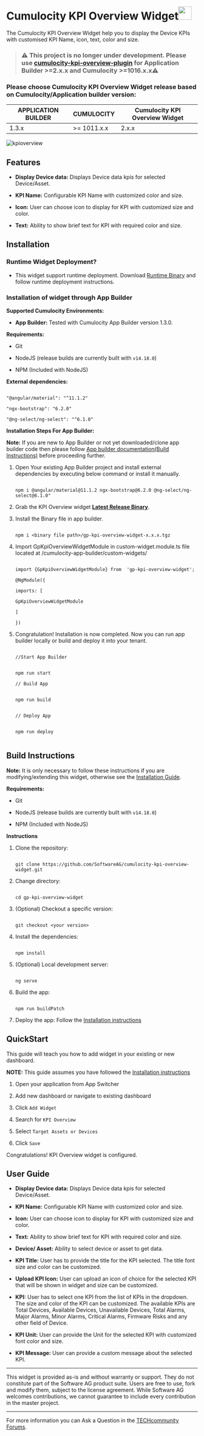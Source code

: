 
  # Cumulocity KPI Overview Widget[<img width="35" src="https://user-images.githubusercontent.com/67993842/97668428-f360cc80-1aa7-11eb-8801-da578bda4334.png"/>](https://github.com/SoftwareAG/cumulocity-kpi-overview-widget/releases/download/2.0.0/kpi-overview-runtime-widget-2.0.0.zip)
The Cumulocity KPI Overview Widget help you to display the Device KPIs with customised KPI Name, icon, text, color and size.

> ### ⚠️ This project is no longer under development. Please use [cumulocity-kpi-overview-plugin](https://github.com/SoftwareAG/cumulocity-kpi-overview-plugin) for Application Builder >=2.x.x and Cumulocity >=1016.x.x⚠️


### Please choose Cumulocity KPI Overview Widget release based on Cumulocity/Application builder version:

|APPLICATION BUILDER | CUMULOCITY | Cumulocity KPI Overview Widget |
|--------------------|------------|-----------------------|
| 1.3.x              | >= 1011.x.x| 2.x.x                 |

![kpioverview](https://user-images.githubusercontent.com/16031030/159650661-e1fe4d62-5724-432a-af60-d25b6d922f12.jpg)


## Features

  
*  **Display Device data:** Displays Device data kpis for selected Device/Asset.

*  **KPI Name:** Configurable KPI Name with customized color and size.

*  **Icon:** User can choose icon to display for KPI with customized size and color.

*  **Text:** Ability to show brief text for KPI with required color and size.

  

## Installation

  
### Runtime Widget Deployment?

* This widget support runtime deployment. Download [Runtime Binary](https://github.com/SoftwareAG/cumulocity-kpi-overview-widget/releases/download/2.0.0/kpi-overview-runtime-widget-2.0.0.zip)  and follow runtime deployment instructions.
  

### Installation of widget through App Builder
  

**Supported Cumulocity Environments:**
  

*  **App Builder:** Tested with Cumulocity App Builder version 1.3.0.  
  
**Requirements:**

* Git

* NodeJS (release builds are currently built with `v14.18.0`)

* NPM (Included with NodeJS)

**External dependencies:**

```

"@angular/material": "^11.1.2"

"ngx-bootstrap": "6.2.0"

"@ng-select/ng-select": "^6.1.0"

```

**Installation Steps For App Builder:**


**Note:** If you are new to App Builder or not yet downloaded/clone app builder code then please follow [App builder documentation(Build Instructions)](https://github.com/SoftwareAG/cumulocity-app-builder) before proceeding further.



1. Open Your existing App Builder project and install external dependencies by executing below command or install it manually.

    ```

    npm i @angular/material@11.1.2 ngx-bootstrap@6.2.0 @ng-select/ng-select@6.1.0"

    ```
2. Grab the KPI Overview widget **[Latest Release Binary](https://github.com/SoftwareAG/cumulocity-kpi-overview-widget/releases/download/2.0.0/gp-kpi-overview-widget-2.0.0.tgz)**.


3. Install the Binary file in app builder.

    ```
    
    npm i <binary file path>/gp-kpi-overview-widget-x.x.x.tgz

    ```

4. Import GpKpiOverviewWidgetModule in custom-widget.module.ts file located at /cumulocity-app-builder/custom-widgets/

    ```  

    import {GpKpiOverviewWidgetModule} from  'gp-kpi-overview-widget';

    @NgModule({

    imports: [

    GpKpiOverviewWidgetModule

    ]

    })

    ```

9. Congratulation! Installation is now completed. Now you can run app builder locally or build and deploy it into your tenant.

    ```

    //Start App Builder

    
    npm run start

    // Build App


    npm run build


    // Deploy App


    npm run deploy


    ```

## Build Instructions

**Note:** It is only necessary to follow these instructions if you are modifying/extending this widget, otherwise see the [Installation Guide](#Installation).

**Requirements:**
  
* Git  

* NodeJS (release builds are currently built with `v14.18.0`)
  

* NPM (Included with NodeJS)
  

**Instructions**


1. Clone the repository:

    ```  

    git clone https://github.com/SoftwareAG/cumulocity-kpi-overview-widget.git

    ```

2. Change directory:

    ```

    cd gp-kpi-overview-widget

    ```

3. (Optional) Checkout a specific version:

    ```

    git checkout <your version>
    
    ```  

4. Install the dependencies:

    ```

    npm install

    ```

5. (Optional) Local development server:

    ```

    ng serve

    ```

6. Build the app:

    ```

    npm run buildPatch

    ```

7. Deploy the app: Follow the [Installation instructions](#Installation)

## QuickStart
  

This guide will teach you how to add widget in your existing or new dashboard.

  

**NOTE:** This guide assumes you have followed the [Installation instructions](#Installation)

  

1. Open your application from App Switcher
  

2. Add new dashboard or navigate to existing dashboard
  

3. Click `Add Widget`
  

4. Search for `KPI Overview`


5. Select `Target Assets or Devices`


6. Click `Save`


Congratulations! KPI Overview widget is configured.

  

## User Guide

*  **Display Device data:** Displays Device data kpis for selected Device/Asset.

*  **KPI Name:** Configurable KPI Name with customized color and size.

*  **Icon:** User can choose icon to display for KPI with customized size and color.

*  **Text:** Ability to show brief text for KPI with required color and size.

*  **Device/ Asset:** Ability to select device or asset to get data.

*  **KPI Title:** User has to provide the title for the KPI selected. The title font size and color can be customized.
*  **Upload KPI Icon:** User can upload an icon of choice for the selected KPI that will be shown in widget and size can be customized.
*  **KPI:** User has to select one KPI from the list of KPIs in the dropdown. The size and color of the KPI can be customized. The available KPIs are Total Devices, Available Devices, Unavailable Devices, Total Alarms, Major Alarms, Minor Alarms, Critical Alarms, Firmware Risks and any other field of Device.
*  **KPI Unit:** User can provide the Unit for the selected KPI with customized font color and size.
*  **KPI Message:** User can provide a custom message about the selected KPI.

 
  

------------------------------

This widget is provided as-is and without warranty or support. They do not constitute part of the Software AG product suite. Users are free to use, fork and modify them, subject to the license agreement. While Software AG welcomes contributions, we cannot guarantee to include every contribution in the master project.

_____________________

For more information you can Ask a Question in the [TECHcommunity Forums](https://tech.forums.softwareag.com/tag/Cumulocity-IoT).
